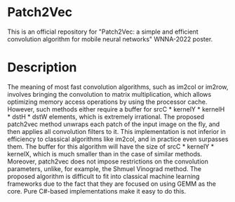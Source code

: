 # Patch2Vec
This is an official repository for "Patch2Vec: a simple and efficient convolution algorithm for mobile neural networks" WNNA-2022 poster.

# Description
The meaning of most fast convolution algorithms, such as im2col or im2row, involves bringing the convolution to matrix multiplication, which allows optimizing memory access operations by using the processor cache. However, such methods either require a buffer for srcC * kernelY * kernelH * dstH * dstW elements, which is extremely irrational. The proposed patch2vec method unwraps each patch of the input image on the fly, and then applies all convolution filters to it. This implementation is not inferior in efficiency to classical algorithms like im2col, and in practice even surpasses them. The buffer for this algorithm will have the size of srcC * kernelY * kernelX, which is much smaller than in the case of similar methods. Moreover, patch2vec does not impose restrictions on the convolution parameters, unlike, for example, the Shmuel Vinograd method. The proposed algorithm is difficult to fit into classical machine learning frameworks due to the fact that they are focused on using GEMM as the core. Pure C#-based implementations make it easy to do this.
